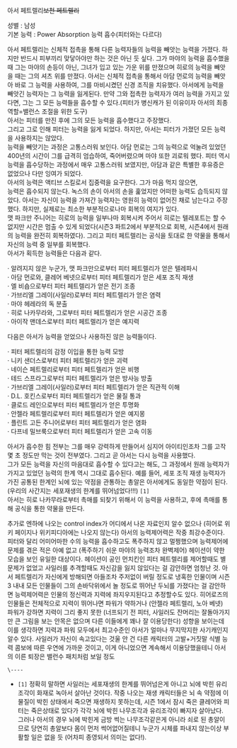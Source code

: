 아서 페트렐리<del>보천 페트렐리</del>

성별 : 남성  
기본 능력 : Power Absorption 능력 흡수(피터와는 다르다)

  

아서 페트렐리는 신체적 접촉을 통해 다른 능력자들의 능력을 빼앗는 능력을 가졌다. 하지만 반드시 피부끼리 맞닿아야만 하는 것은 아닌 듯
싶다. 그가 마야의 능력을 흡수했을 때 그는 마야의 손등이 아닌, 그녀가 입고 있는 가운 위를 만졌으며 히로의 능력을 빼앗을 때는 그의 셔츠
위를 만졌다. 아서는 신체적 접촉을 통해서 아담 먼로의 능력을 빼앗아 바로 그 능력을 사용하여, 그를 마비시켰던 신경 조직을 치유했다.
아서에게 능력을 빼앗긴 능력자는 그 능력을 잃게된다. 만약 그와 접촉한 능력자가 여러 능력을 가지고 있다면, 그는 그 모든 능력들을 흡수할
수 있다.(피터가 병신캐가 된 이유이자 아서의 최종 역할=밸런스 조절을 위한 도구)  
아서는 피터를 만진 후에 그의 모든 능력을 흡수했다고 주장했다.  
그리고 그로 인해 피터는 능력을 잃게 되었다. 하지만, 아서는 피터가 가졌던 모든 능력을 사용하지는 않았다.  
능력을 빼앗기는 과정은 고통스러워 보인다. 아담 먼로는 그의 능력으로 억눌려 있었던 400년의 시간이 그를 급격히 엄습하여, 죽어버렸으며
마야 또한 괴로워 했다. 피터 역시 능력을 흡수당하는 과정에서 매우 고통스러워 보였지만, 아담과 같은 특별한 후유증은 없었으나 다만 잉여가
되었다.  
아서의 능력은 액티브 스킬로서 집중력을 요구한다. 그가 마음 먹지 않으면,  
능력은 흡수되지 않는다. 녹스의 손이 아서의 손을 훑었지만 어떠한 능력도 습득되지 않았다. 아서는 자신이 능력을 가져간 능력자는 영원히
능력이 없어진 채로 남는다고 주장했다. 하지만, 실제로는 최소한 부분적으로나마 회복의 여지가 있다.  
맷 파크만 주니어는 히로의 능력을 일부나마 회복시켜 주어서 히로는 텔레포트는 할 수 없지만 시간은 멈출 수 있게 되었다(시즌3 파트2에서
부분적으로 회복, 시즌4에서 원래의 능력을 완전히 회복하였다). 그리고 피터 페트렐리는 공식을 토대로 한 약물을 통해서 자신의 능력 중
일부를 회복했다.  
아서가 획득한 능력들은 다음과 같다.  

  

· 알려지지 않은 누군가, 맷 파크만으로부터 피터 페트렐리가 얻은 텔레파시  
· 아담 먼로와, 클레어 베넷으로부터 피터 페트렐리가 얻은 세포 조직 재생  
· 엘 비숍으로부터 피터 페트렐리가 얻은 전기 조종  
· 가브리엘 그레이(사일러)로부터 피터 페트렐리가 얻은 염력  
· 마야 헤레라의 독 분출  
· 히로 나카무라와, 그로부터 피터 페트렐리가 얻은 시공간 조종  
· 아이작 맨데스로부터 피터 페트렐리가 얻은 예지력

다음은 아서가 능력을 얻었으나 사용하진 않은 능력들이다.  

· 피터 페트렐리의 감정 이입을 통한 능력 모방  
· 니키 샌더스로부터 피터 페트렐리가 얻은 괴력  
· 네이슨 페트렐리로부터 피터 페트렐리가 얻은 비행  
· 테드 스프라그로부터 피터 페트렐리가 얻은 방사능 방출  
· 가브리엘 그레이(사일러)로부터 피터 페트렐리가 얻은 직관적 이해  
· D.L. 호킨스로부터 피터 페트렐리가 얻은 물질 통과  
· 클로드 레인으로부터 피터 페트렐리가 얻은 투명화  
· 안젤라 페트렐리로부터 피터 페트렐리가 얻은 예지몽  
· 플린트 고든 주니어로부터 피터 페트렐리가 얻은 염화  
· 다프네 밀브룩으로부터 피터 페트렐리가 얻은 고속 이동

아서가 흡수한 힘 전부는 그를 매우 강력하게 만들어서 심지어 아이티인조차 그를 고작 몇 초 정도만 막는 것이 전부였다. 그리고 곧 아서는
다시 능력을 사용했다.  
그가 모든 능력을 자신의 마음대로 흡수할 수 있다고는 해도, 그 과정에서 원래 능력자가 가지고 있었던 능력의 한계 역시 그대로 흡수된다.
예를 들어, 세포 조직 재생 능력자가 가진 공통된 한계인 뇌에 있는 약점을 관통하는 총알은 아서에게도 동일한 약점이 된다.(우리의 사간지는
세포재생의 한계를 뛰어넘었다!!!) `[1]`  
아서는 히로 나카무라로부터 촉매를 되찾기 위해서 이 능력을 사용하고, 후에 촉매를 통해 공식을 통한 약물을 만든다.

추가로 엔하에 나오는 control index가 어디에서 나온 자료인지 알수 없으나 (히어로 위키 페이지나 위키피디아에는 나오지 않는다)
아서의 능력제어력은 작중 최강수준이다. 피터와 달리 어미어마한 수의 능력을 흡수하고도 폭주하지 않고 멀쩡했으며 능력제어에 문제를 겪은 적은
아예 없고 (폭주하기 쉬운 마야의 능력조차 완벽제어) 헤이션이 약한 모습을 보인 유일한 대상이다. 헤이션이 공인 먼치킨인 피터 페트렐리를
제어할때도 별 문제가 없었고 사일러를 추격할때도 자신감을 잃지 않있다는 걸 감안하면 엄청난 것. 아서 페트렐리가 자신에게 방해되면 아들조차
주저없이 버릴 정도로 냉혹한 인물이며 시즌 3 내내 모든 인물들이 그의 손바닥위에서 놀 정도로 뛰어난 두뇌를 가졌다는 걸 감안하면
능력제어력은 인물의 정신력과 지력에 좌지우지된다고 추정할수도 있다. 히어로즈의 인물들은 전체적으로 지력이 뛰어나면 파워가 약하거나 (안젤라
페트렐리, 노아 베넷) 파워가 강하면 지력이 그리 좋지 못한 (너프되기 전 피터, 사일러도 잔머리는 잘돌아가지만 큰 그림을 보는 안목은
없으며 다른 이들에게 꽤나 잘 이용당한다) 성향을 보이는데 이를 생각하면 지력과 파워 모두에서 최고수준인 아서가 얼마나 무지막지한 사기캐인지
알수 있다. 사일러가 자신이 속고있다는 것울 안 건 다른 캐릭터의 고발+거짓말 식별 능력 콤보에 따른 우연에 가까운 것이고, 이게 아니었으면
계속해서 이용당했을테니 아서의 이른 퇴장은 밸런수 패치처럼 보일 정도

`\----`

  * `[1]` 정확히 말하면 사일러는 세포재생의 한계를 뛰어넘은게 아니고 뇌에 박힌 유리조각이 화재로 녹아서 살아난 것이다. 작중 나오는 재생 캐릭터들은 뇌 속 약점에 이물질이 박힌 상태에서 죽으면 재생하지 못하는데, 시즌 1에서 잠시 죽은 클레어와 피터는 죽은상태로 있다가 각각 뇌에 박힌 나무조각과 유리조각이 빠지자 살아났다. 그러나 아서의 경우 뇌에 박힌게 금방 썩는 나무조각같은게 아니라 쇠로 된 총알이므로 당연히 총알보다 몸이 먼저 썩어없어질테니 누군가 시체를 파내지 않는이상 부활할 일은 없을 듯 (어차피 종영되서 의미는 없다!).


